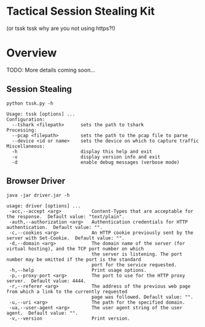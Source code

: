 Tactical Session Stealing Kit
===============================
(or tssk tssk why are you not using https?!)

# Overview
TODO: More details coming soon...

## Session Stealing

`python tssk.py -h`

    Usage: tssk [options] ...
    Configuration:
      --tshark <filepath>      sets the path to tshark
    Processing:
      --pcap <filepath>        sets the path to the pcap file to parse
      --device <id or name>    sets the device on which to capture traffic
    Miscellaneous:
      -h                       display this help and exit
      -v                       display version info and exit
      -d                       enable debug messages (verbose mode)

## Browser Driver

`java -jar driver.jar -h`

    usage: driver [options] ...
     -acc,--accept <arg>           Content-Types that are acceptable for the response.  Default value: "text/plain".
     -auth,--authorization <arg>   Authentication credentials for HTTP authentication.  Default value: "".
     -c,--cookies <arg>            An HTTP cookie previously sent by the server with Set-Cookie.  Default value: "".
     -d,--domain <arg>             The domain name of the server (for virtual hosting), and the TCP port number on which
                                   the server is listening. The port number may be omitted if the port is the standard
                                   port for the service requested.
     -h,--help                     Print usage options.
     -p,--proxy-port <arg>         The port to use for the HTTP proxy server.  Default value: 4444.
     -r,--referer <arg>            The address of the previous web page from which a link to the currently requested
                                   page was followed. Default value: "".
     -u,--uri <arg>                The path for the specified domain.
     -ua,--user-agent <arg>        The user agent string of the user agent.  Default value: "".
     -v,--version                  Print version.
